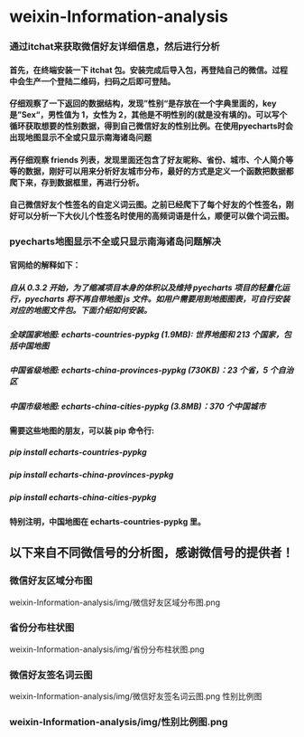 # weixin-Information-analysis
### 通过itchat来获取微信好友详细信息，然后进行分析
#### 首先，在终端安装一下 itchat 包。安装完成后导入包，再登陆自己的微信。过程中会生产一个登陆二维码，扫码之后即可登陆。

#### 仔细观察了一下返回的数据结构，发现”性别“是存放在一个字典里面的，key 是”Sex“，男性值为 1，女性为 2，其他是不明性别的(就是没有填的)。可以写个循环获取想要的性别数据，得到自己微信好友的性别比例。在使用pyecharts时会出现地图显示不全或只显示南海诸岛问题

#### 再仔细观察 friends 列表，发现里面还包含了好友昵称、省份、城市、个人简介等等的数据，刚好可以用来分析好友城市分布，最好的方式是定义一个函数把数据都爬下来，存到数据框里，再进行分析。

#### 自己微信好友个性签名的自定义词云图。之前已经爬下了每个好友的个性签名，刚好可以分析一下大伙儿个性签名时使用的高频词语是什么，顺便可以做个词云图。



### pyecharts地图显示不全或只显示南海诸岛问题解决
#### 官网给的解释如下：

##### 自从 0.3.2 开始，为了缩减项目本身的体积以及维持 pyecharts 项目的轻量化运行，pyecharts 将不再自带地图 js 文件。如用户需要用到地图图表，可自行安装对应的地图文件包。下面介绍如何安装。

##### 全球国家地图: echarts-countries-pypkg (1.9MB): 世界地图和 213 个国家，包括中国地图
##### 中国省级地图: echarts-china-provinces-pypkg (730KB)：23 个省，5 个自治区
##### 中国市级地图: echarts-china-cities-pypkg (3.8MB)：370 个中国城市
#### 需要这些地图的朋友，可以装 pip 命令行:

##### pip install echarts-countries-pypkg
##### pip install echarts-china-provinces-pypkg
##### pip install echarts-china-cities-pypkg
#### 特别注明，中国地图在 echarts-countries-pypkg 里。


## 以下来自不同微信号的分析图，感谢微信号的提供者！
### 微信好友区域分布图
weixin-Information-analysis/img/微信好友区域分布图.png
### 省份分布柱状图
weixin-Information-analysis/img/省份分布柱状图.png
### 微信好友签名词云图
weixin-Information-analysis/img/微信好友签名词云图.png
性别比例图
### weixin-Information-analysis/img/性别比例图.png






